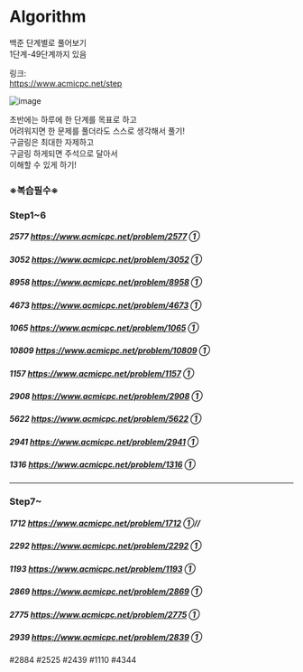 # Algorithm
백준 단계별로 풀어보기  
1단계-49단계까지 있음  
  
  
링크:  
https://www.acmicpc.net/step  
  
  
  
![image](https://user-images.githubusercontent.com/78429930/160993107-f2ead4df-a852-4d7a-b97d-15ef090d8ef5.png)
  
  
  
  
초반에는 하루에 한 단계를 목표로 하고  
어려워지면 한 문제를 풀더라도 스스로 생각해서 풀기!  
구글링은 최대한 자제하고  
구글링 하게되면 주석으로 달아서  
이해할 수 있게 하기!
    
### ※복습필수※  
### Step1~6   
##### 2577  https://www.acmicpc.net/problem/2577  ①  
##### 3052  https://www.acmicpc.net/problem/3052  ①  
##### 8958  https://www.acmicpc.net/problem/8958  ①     
##### 4673  https://www.acmicpc.net/problem/4673  ① 
##### 1065  https://www.acmicpc.net/problem/1065  ① 
##### 10809  https://www.acmicpc.net/problem/10809  ①  
##### 1157  https://www.acmicpc.net/problem/1157  ①  
##### 2908 https://www.acmicpc.net/problem/2908  ①  
##### 5622 https://www.acmicpc.net/problem/5622  ①  
##### 2941 https://www.acmicpc.net/problem/2941  ①     
##### 1316 https://www.acmicpc.net/problem/1316  ①    

---------------------------------    
### Step7~     
##### 1712 https://www.acmicpc.net/problem/1712  ①//
##### 2292 https://www.acmicpc.net/problem/2292  ①
##### 1193 https://www.acmicpc.net/problem/1193  ①
##### 2869 https://www.acmicpc.net/problem/2869  ①
##### 2775 https://www.acmicpc.net/problem/2775  ①
##### 2939 https://www.acmicpc.net/problem/2839  ①

#2884 #2525 #2439 #1110 #4344       
